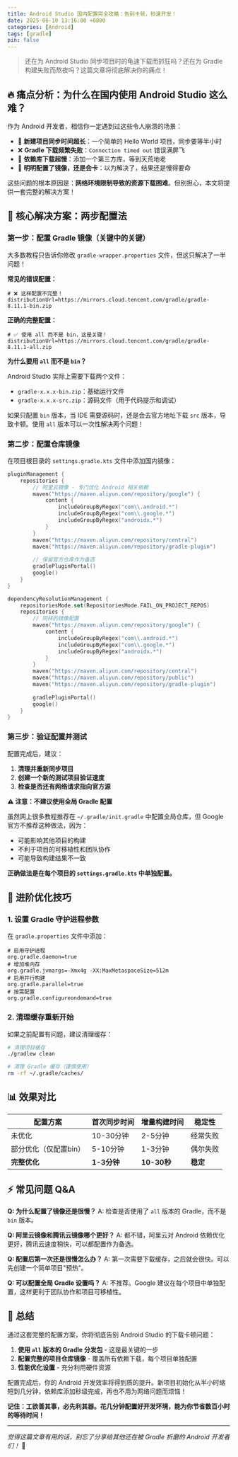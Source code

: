 ```yaml
---
title: Android Studio 国内配置完全攻略：告别卡顿，秒速开发！
date: 2025-06-10 13:16:00 +0800
categories: [Android]
tags: [gradle]
pin: false
---
```


> 还在为 Android Studio 同步项目时的龟速下载而抓狂吗？还在为 Gradle 构建失败而熬夜吗？这篇文章将彻底解决你的痛点！

## 🔥 痛点分析：为什么在国内使用 Android Studio 这么难？

作为 Android 开发者，相信你一定遇到过这些令人崩溃的场景：

- 🐌 **新建项目同步时间超长**：一个简单的 Hello World 项目，同步要等半小时
- ❌ **Gradle 下载频繁失败**：`Connection timed out` 错误满屏飞
- 🔄 **依赖库下载超慢**：添加一个第三方库，等到天荒地老
- 😤 **明明配置了镜像，还是会卡**：以为解决了，结果还是慢得要命

这些问题的根本原因是：**网络环境限制导致的资源下载困难**。但别担心，本文将提供一套完整的解决方案！

## 🎯 核心解决方案：两步配置法

### 第一步：配置 Gradle 镜像（关键中的关键）

大多数教程只告诉你修改 `gradle-wrapper.properties` 文件，但这只解决了一半问题！

**常见的错误配置：**
```properties
# ❌ 这样配置不完整！
distributionUrl=https://mirrors.cloud.tencent.com/gradle/gradle-8.11.1-bin.zip
```

**正确的完整配置：**
```properties
# ✅ 使用 all 而不是 bin，这是关键！
distributionUrl=https://mirrors.cloud.tencent.com/gradle/gradle-8.11.1-all.zip
```

**为什么要用 `all` 而不是 `bin`？**

Android Studio 实际上需要下载两个文件：
- `gradle-x.x.x-bin.zip`：基础运行文件
- `gradle-x.x.x-src.zip`：源码文件（用于代码提示和调试）

如果只配置 `bin` 版本，当 IDE 需要源码时，还是会去官方地址下载 `src` 版本，导致卡顿。使用 `all` 版本可以一次性解决两个问题！

### 第二步：配置仓库镜像

在项目根目录的 `settings.gradle.kts` 文件中添加国内镜像：

```kotlin
pluginManagement {
    repositories {
        // 阿里云镜像 - 专门优化 Android 相关依赖
        maven("https://maven.aliyun.com/repository/google") {
            content {
                includeGroupByRegex("com\\.android.*")
                includeGroupByRegex("com\\.google.*")
                includeGroupByRegex("androidx.*")
            }
        }
        maven("https://maven.aliyun.com/repository/central")
        maven("https://maven.aliyun.com/repository/gradle-plugin")
        
        // 保留官方仓库作为备选
        gradlePluginPortal()
        google()
    }
}

dependencyResolutionManagement {
    repositoriesMode.set(RepositoriesMode.FAIL_ON_PROJECT_REPOS)
    repositories {
        // 同样的镜像配置
        maven("https://maven.aliyun.com/repository/google") {
            content {
                includeGroupByRegex("com\\.android.*")
                includeGroupByRegex("com\\.google.*")
                includeGroupByRegex("androidx.*")
            }
        }
        maven("https://maven.aliyun.com/repository/central")
        maven("https://maven.aliyun.com/repository/public")
        maven("https://maven.aliyun.com/repository/gradle-plugin")
        
        gradlePluginPortal()
        google()
    }
}
```

### 第三步：验证配置并测试

配置完成后，建议：

1. **清理并重新同步项目**
2. **创建一个新的测试项目验证速度**
3. **检查是否还有网络请求指向官方源**

**⚠️ 注意：不建议使用全局 Gradle 配置**

虽然网上很多教程推荐在 `~/.gradle/init.gradle` 中配置全局仓库，但 Google 官方不推荐这种做法，因为：
- 可能影响其他项目的构建
- 不利于项目的可移植性和团队协作
- 可能导致构建结果不一致

**正确做法是在每个项目的 `settings.gradle.kts` 中单独配置。**

## 🚀 进阶优化技巧

### 1. 设置 Gradle 守护进程参数

在 `gradle.properties` 文件中添加：

```properties
# 启用守护进程
org.gradle.daemon=true
# 增加堆内存
org.gradle.jvmargs=-Xmx4g -XX:MaxMetaspaceSize=512m
# 启用并行构建
org.gradle.parallel=true
# 按需配置
org.gradle.configureondemand=true
```

### 2. 清理缓存重新开始

如果之前配置有问题，建议清理缓存：

```bash
# 清理项目缓存
./gradlew clean

# 清理 Gradle 缓存（谨慎使用）
rm -rf ~/.gradle/caches/
```

## 📊 效果对比

| 配置方案 | 首次同步时间 | 增量构建时间 | 稳定性 |
|---------|-------------|-------------|--------|
| 未优化 | 10-30分钟 | 2-5分钟 | 经常失败 |
| 部分优化（仅配置bin） | 5-10分钟 | 1-3分钟 | 偶尔失败 |
| **完整优化** | **1-3分钟** | **10-30秒** | **稳定** |

## ⚡ 常见问题 Q&A

**Q: 为什么配置了镜像还是很慢？**
A: 检查是否使用了 `all` 版本的 Gradle，而不是 `bin` 版本。

**Q: 阿里云镜像和腾讯云镜像哪个更好？**
A: 都不错，阿里云对 Android 依赖优化更好，腾讯云速度稍快，可以都配置作为备选。

**Q: 配置后第一次还是很慢怎么办？**
A: 第一次需要下载缓存，之后就会很快。可以先创建一个简单项目"预热"。

**Q: 可以配置全局 Gradle 设置吗？**
A: 不推荐。Google 建议在每个项目中单独配置，这样更利于团队协作和项目可移植性。

## 🎉 总结

通过这套完整的配置方案，你将彻底告别 Android Studio 的下载卡顿问题：

1. **使用 `all` 版本的 Gradle 分发包** - 这是最关键的一步
2. **配置完整的项目仓库镜像** - 覆盖所有依赖下载，每个项目单独配置
3. **性能优化设置** - 充分利用硬件资源

配置完成后，你的 Android 开发效率将得到质的提升。新项目初始化从半小时缩短到几分钟，依赖库添加秒级完成，再也不用为网络问题而烦恼！

**记住：工欲善其事，必先利其器。花几分钟配置好开发环境，能为你节省数百小时的等待时间！**

---

*觉得这篇文章有用的话，别忘了分享给其他还在被 Gradle 折磨的 Android 开发者们！* 🚀
